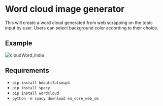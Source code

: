 # Word cloud image generator
This will create a word cloud generated from web scrapping on the topic input by user. Users can select background color according to their choice.

## Example

![cloudWord_india](https://user-images.githubusercontent.com/54489090/115998869-0394d700-a607-11eb-803f-4b37ff938c5a.png)


## Requirements

 - `pip install beautifulsoup4`
 - `pip install spacy`
 - `pip install wordcloud`
 - `python -m spacy download en_core_web_sm`
